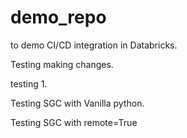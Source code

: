# demo_repo
to demo CI/CD integration in Databricks.

Testing making changes.

testing 1.

Testing SGC with Vanilla python. 

Testing SGC with remote=True
